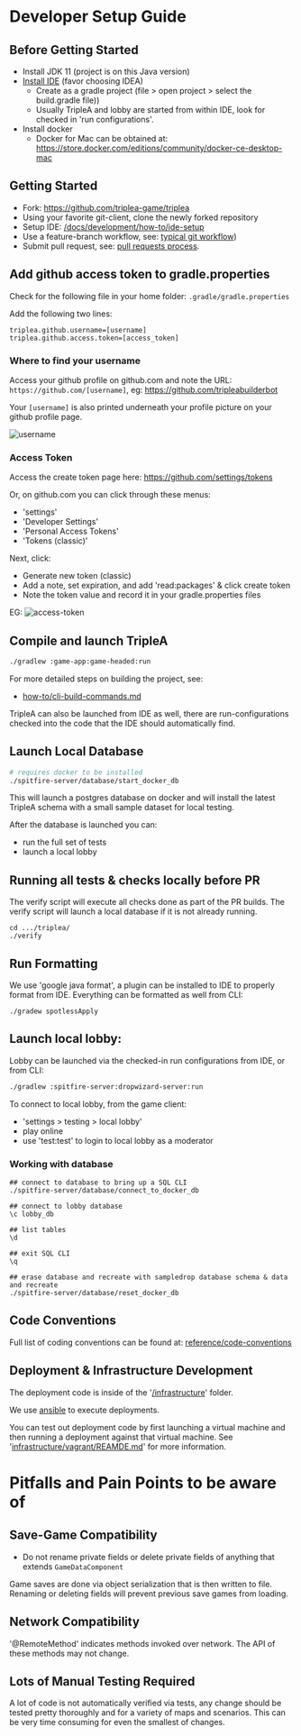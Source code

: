 # Developer Setup Guide

## Before Getting Started
- Install JDK 11 (project is on this Java version)
- [Install IDE](./how-to/ide-setup) (favor choosing IDEA)
  - Create as a gradle project (file > open project > select the build.gradle file))
  - Usually TripleA and lobby are started from within IDE, look for checked in 'run configurations'.
- Install docker
  - Docker for Mac can be obtained at: <https://store.docker.com/editions/community/docker-ce-desktop-mac>

## Getting Started

- Fork: <https://github.com/triplea-game/triplea>
- Using your favorite git-client, clone the newly forked repository 
- Setup IDE: [/docs/development/how-to/ide-setup](how-to/ide-setup)
- Use a feature-branch workflow, see: [typical git workflow](reference/typical-git-workflow.md))
- Submit pull request, see: [pull requests process](../project/pull-requests.md).

## Add github access token to gradle.properties

Check for the following file in your home folder: `.gradle/gradle.properties`

Add the following two lines:
```
triplea.github.username=[username]
triplea.github.access.token=[access_token]
```

### Where to find your username

Access your  github profile on github.com and note the URL: `https://github.com/[username]`,
eg: <https://github.com/tripleabuilderbot>

Your `[username]` is also printed underneath your profile picture on your github profile page.

![username](https://user-images.githubusercontent.com/12397753/200461095-09e234e1-a75b-45b9-9e57-00620b684fa3.png)


### Access Token


Access the create token page here: <https://github.com/settings/tokens>

Or, on github.com you can click through these menus:
- 'settings'
- 'Developer Settings'
- 'Personal Access Tokens'
- 'Tokens (classic)'

Next, click:
- Generate new token (classic)
- Add a note, set expiration, and add 'read:packages' & click create token
- Note the token value and record it in your gradle.properties files

EG:
![access-token](https://user-images.githubusercontent.com/12397753/200460441-c1f55fc8-4e9d-4952-a4a4-172ec8db5fc5.png)


## Compile and launch TripleA

```bash
./gradlew :game-app:game-headed:run
```

For more detailed steps on building the project, see:
- [how-to/cli-build-commands.md](reference/cli-build-commands.md)

TripleA can also be launched from IDE as well, there  are run-configurations
checked into the code that the IDE should automatically find.

## Launch Local Database

```bash
# requires docker to be installed
./spitfire-server/database/start_docker_db
```

This will launch a postgres database on docker and will install the latest
TripleA schema with a small sample dataset for local testing.

After the database is launched you can:
- run the full set of tests
- launch a local lobby

## Running all tests & checks locally before PR

The verify script will execute all checks done as part of the PR
builds. The verify script will launch a local database if it is not
already running. 
```
cd .../triplea/
./verify
```

## Run Formatting

We use 'google java format', a plugin can be installed to IDE to properly format
from IDE. Everything can be formatted as well from CLI:

```
./gradew spotlessApply
```

## Launch local lobby:

Lobby can be launched via the checked-in run configurations from IDE, or from CLI:
```bash
./gradlew :spitfire-server:dropwizard-server:run
```

To connect to local lobby, from the game client:
  - 'settings > testing > local lobby'
  - play online
  - use 'test:test' to login to local lobby as a moderator

### Working with database

```
## connect to database to bring up a SQL CLI
./spitfire-server/database/connect_to_docker_db

## connect to lobby database
\c lobby_db

## list tables
\d

## exit SQL CLI
\q

## erase database and recreate with sampledrop database schema & data and recreate
./spitfire-server/database/reset_docker_db
```

## Code Conventions

Full list of coding conventions can be found at: [reference/code-conventions](./reference/code-conventions)

## Deployment & Infrastructure Development

The deployment code is inside of the '[/infrastructure](./infrastructure)' folder.

We use [ansible](https://www.ansible.com/) to execute deployments.

You can test out deployment code by first launching a virtual machine and then running a deployment
against that virtual machine. See '[infrastructure/vagrant/REAMDE.md](./infrastructure/vagrant/REAMDE.md)'
for more information.

# Pitfalls and Pain Points to be aware of

## Save-Game Compatibility

- Do not rename private fields or delete private fields of anything that extends `GameDataComponent`

Game saves are done via object serialization that is then written to file. Renaming or deleting
fields will prevent previous save games from loading.

## Network Compatibility

'@RemoteMethod' indicates methods invoked over network. The API of these methods may not change.

## Lots of Manual Testing Required

A lot of code is not automatically verified via tests, any change should be tested pretty
thoroughly and for a variety of maps and scenarios. This can be very time consuming for
even the smallest of changes.

